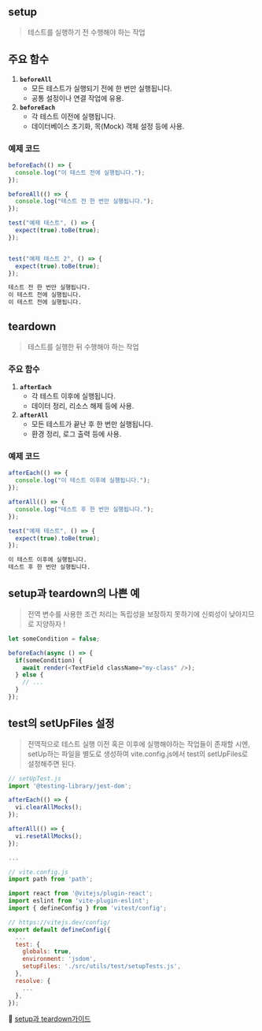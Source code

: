 ## setup
> 테스트를 실행하기 전 수행해야 하는 작업

## 주요 함수
1. **`beforeAll`**
   - 모든 테스트가 실행되기 전에 한 번만 실행됩니다.
   - 공통 설정이나 연결 작업에 유용.
2. **`beforeEach`**
   - 각 테스트 이전에 실행됩니다.
   - 데이터베이스 초기화, 목(Mock) 객체 설정 등에 사용.

### 예제 코드
```javascript
beforeEach(() => {
  console.log("이 테스트 전에 실행됩니다.");
});

beforeAll(() => {
  console.log("테스트 전 한 번만 실행됩니다.");
});

test("예제 테스트", () => {
  expect(true).toBe(true);
});


test("예제 테스트 2", () => {
  expect(true).toBe(true);
});
```

```bash
테스트 전 한 번만 실행됩니다.
이 테스트 전에 실행됩니다.
이 테스트 전에 실행됩니다.
```

## teardown
> 테스트를 실행한 뒤 수행해야 하는 작업

### 주요 함수
1. **`afterEach`**
   - 각 테스트 이후에 실행됩니다.
   - 데이터 정리, 리소스 해제 등에 사용.
2. **`afterAll`**
   - 모든 테스트가 끝난 후 한 번만 실행됩니다.
   - 환경 정리, 로그 출력 등에 사용.

### 예제 코드
```javascript
afterEach(() => {
  console.log("이 테스트 이후에 실행됩니다.");
});

afterAll(() => {
  console.log("테스트 후 한 번만 실행됩니다.");
});

test("예제 테스트", () => {
  expect(true).toBe(true);
});
```

```bash
이 테스트 이후에 실행됩니다.
테스트 후 한 번만 실행됩니다.
```

## setup과 teardown의 나쁜 예
> 전역 변수를 사용한 조건 처리는 독립성을 보장하지 못하기에 신뢰성이 낮아지므로 지양하자 !

```javascript
let someCondition = false;

beforeEach(async () => {
  if(someCondition) {
    await render(<TextField className="my-class" />);
  } else {
    // ...
  }
});
```

## test의 setUpFiles 설정
> 전역적으로 테스트 실행 이전 혹은 이후에 실행해야하는 작업들이 존재할 시엔, setUp하는 파일을 별도로 생성하여 vite.config.js에서 test의 setUpFiles로 설정해주면 된다.

```javascript
// setUpTest.js
import '@testing-library/jest-dom';

afterEach(() => {
  vi.clearAllMocks();
});

afterAll(() => {
  vi.resetAllMocks();
});

...
```
```javascript
// vite.config.js
import path from 'path';

import react from '@vitejs/plugin-react';
import eslint from 'vite-plugin-eslint';
import { defineConfig } from 'vitest/config';

// https://vitejs.dev/config/
export default defineConfig({
  ...
  test: {
    globals: true,
    environment: 'jsdom',
    setupFiles: './src/utils/test/setupTests.js',
  },
  resolve: {
    ...
  },
});

```

🔗 [setup과 teardown가이드](https://vitest.dev/api/#setup-and-teardown)